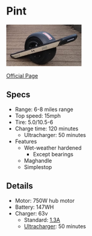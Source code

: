 # Pint

![Pint](media/pint-200.jpg)

[Official Page](https://onewheel.com/products/pint)

## Specs

* Range: 6-8 miles range
* Top speed: 15mph
* Tire: 5.0/10.5-6
* Charge time: 120 minutes
  * Ultracharger: 50 minutes
* Features
  * Wet-weather hardened
    * Except bearings
  * Maghandle
  * Simplestop

## Details

* Motor: 750W hub motor
* Battery: 147WH
* Charger: 63v
  * Standard: [1.3A](https://www.reddit.com/r/onewheel/comments/cks79d/pint_chargerultracharger_amperage/)
  * [Ultracharger](https://onewheel.com/products/pint-ultracharger): 50 minutes 